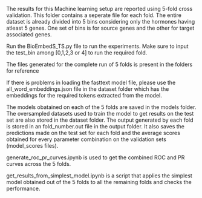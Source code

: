 The results for this Machine learning setup are reported using 5-fold cross validation. This folder contains a seperate file for each fold.
The entire dataset is already divided into 5 bins considering only the hormones having atleast 5 genes. One set of bins is for source genes and the other for target associated genes.

Run the BioEmbedS_TS.py file to run the experiments. Make sure to input the test_bin among [0,1,2,3 or 4] to run the required fold. 

The files generated for the complete run of 5 folds is present in the folders for reference

If there is problems in loading the fasttext model file, please use the all_word_embeddings.json file in the dataset folder which has the embeddings for the required tokens extracted from the model.

The models obatained on each of the 5 folds are saved in the models folder.
The oversampled datasets used to train the model to get results on the test set are also stored in the dataset folder.
The output generated by each fold is stored in an fold_number.out file in the output folder. It also saves the predictions made on the test set for each fold and the average scores obtained for every parameter combination on the validation sets (model_scores files).

generate_roc_pr_curves.ipynb is used to get the combined ROC and PR curves across the 5 folds.

get_results_from_simplest_model.ipynb is a script that applies the simplest model obtained out of the 5 folds to all the remaining folds and checks the performance.
